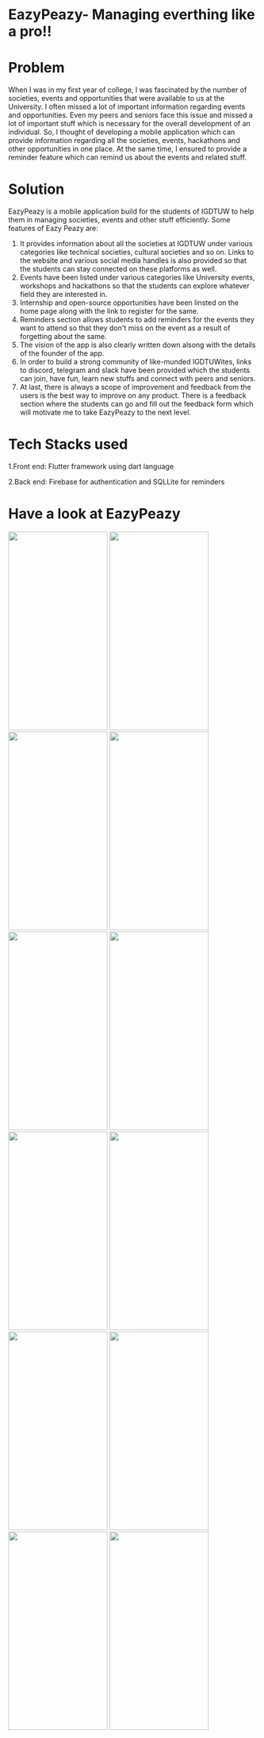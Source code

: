 # EazyPeazy- Managing everthing like a pro!!
# Problem 
When I was in my first year of college, I was fascinated by the number of societies, events and opportunities that were available to us at the University. I often missed a lot of important information regarding events and opportunities. Even my peers and seniors face this issue and missed a lot of important stuff which is necessary for the overall development of an individual. So, I thought of developing a mobile application which can provide information regarding all the societies, events, hackathons and other opportunities in one place. At the same time, I ensured to provide a reminder feature which can remind us about the events and related stuff.

# Solution
EazyPeazy is a mobile application build for the students of IGDTUW to help them in managing societies, events and other stuff efficiently. Some features of Eazy Peazy are:
1. It provides information about all the societies at IGDTUW under various categories like technical societies, cultural societies and so on. Links to the website and various social media handles is also provided so that the students can stay connected on these platforms as well.
2. Events have been listed under various categories like University events, workshops and hackathons so that the students can explore whatever field they are interested in.
3. Internship and open-source opportunities have been linsted on the home page along with the link to register for the same.
4. Reminders section allows students to add reminders for the events they want to attend so that they don't miss on the event as a result of forgetting about the same.
5. The vision of the app is also clearly written down alsong with the details of the founder of the app.
6. In order to build a strong community of like-munded IGDTUWites, links to discord, telegram and slack have been provided which the students can join, have fun, learn new stuffs and connect with peers and seniors.
7. At last, there is always a scope of improvement and feedback from the users is the best way to improve on any product. There is a feedback section where the students can go and fill out the feedback form which will motivate me to take EazyPeazy to the next level.
# Tech Stacks used
1.Front end: Flutter framework using dart language

2.Back end: Firebase for authentication and SQLLite for reminders
# Have a look at EazyPeazy

<img src =  "https://user-images.githubusercontent.com/100767035/219872705-922d654b-87e4-44ad-a786-ada517fc37d2.png" width = "200" height = "400" >
<img src =  "https://user-images.githubusercontent.com/100767035/219872839-deebbb9d-3af3-4f10-8586-cb7decd0fb04.png" width = "200" height = "400" >
<img src =  "https://user-images.githubusercontent.com/100767035/219872847-e24bb427-1475-4565-ac96-059bf1c683a9.png" width = "200" height = "400" >
<img src =  "https://user-images.githubusercontent.com/100767035/219857061-8d902d4a-c152-439a-9449-52497e6ea4df.png" width = "200" height = "400" >
<img src =  "https://user-images.githubusercontent.com/100767035/219873022-2086d74e-6430-43e0-81f4-164b9d5dc128.png" width = "200" height = "400" >
<img src =  "https://user-images.githubusercontent.com/100767035/219873059-0f5b7562-6300-4bab-85c7-abe4f595abf2.png" width = "200" height = "400" >
<img src =  "https://user-images.githubusercontent.com/100767035/219873196-b2ae44b6-5f5d-4287-a237-7358f5883ba0.png" width = "200" height = "400" >
<img src =  "https://user-images.githubusercontent.com/100767035/219873176-e2828944-45a0-46cf-8987-57e040135578.png" width = "200" height = "400" >
<img src =  "https://user-images.githubusercontent.com/100767035/219873270-7197ea6f-3faf-492e-9a94-959abd5116d6.png" width = "200" height = "400" >
<img src =  "https://user-images.githubusercontent.com/100767035/219873273-f1a48b19-68c7-47e7-9d73-9b04674a4ae7.png" width = "200" height = "400" >
<img src =  "https://user-images.githubusercontent.com/100767035/219873277-c17fb609-5942-493e-a105-e1a3271d75f3.png" width = "200" height = "400" >
<img src =  "https://user-images.githubusercontent.com/100767035/219873282-83cde2d6-ba11-44a2-be99-6be728b5a009.png" width = "200" height = "400" >

